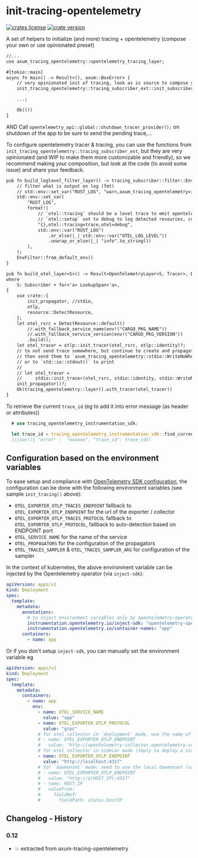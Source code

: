 # init-tracing-opentelemetry

[![crates license](https://img.shields.io/crates/l/init-tracing-opentelemetry.svg)](http://creativecommons.org/publicdomain/zero/1.0/)
[![crate version](https://img.shields.io/crates/v/init-tracing-opentelemetry.svg)](https://crates.io/crates/init-tracing-opentelemetry)

A set of helpers to initialize (and more) tracing + opentelemetry (compose your own or use opinionated preset)

```txt
//...
use axum_tracing_opentelemetry::opentelemetry_tracing_layer;

#[tokio::main]
async fn main() -> Result<(), axum::BoxError> {
    // very opinionated init of tracing, look as is source to compose your own
    init_tracing_opentelemetry::tracing_subscriber_ext::init_subscribers()?;

    ...;

    Ok(())
}
```

AND Call `opentelemetry_api::global::shutdown_tracer_provider();` on shutdown of the app to be sure to send the pending trace,...

To configure opentelemetry tracer & tracing, you can use the functions from `init_tracing_opentelemetry::tracing_subscriber_ext`, but they are very opinionated (and WIP to make them more customizable and friendly), so we recommend making your composition, but look at the code (to avoid some issue) and share your feedback.

```txt
pub fn build_loglevel_filter_layer() -> tracing_subscriber::filter::EnvFilter {
    // filter what is output on log (fmt)
    // std::env::set_var("RUST_LOG", "warn,axum_tracing_opentelemetry=info,otel=debug");
    std::env::set_var(
        "RUST_LOG",
        format!(
            // `otel::tracing` should be a level trace to emit opentelemetry trace & span
            // `otel::setup` set to debug to log detected resources, configuration read and infered
            "{},otel::tracing=trace,otel=debug",
            std::env::var("RUST_LOG")
                .or_else(|_| std::env::var("OTEL_LOG_LEVEL"))
                .unwrap_or_else(|_| "info".to_string())
        ),
    );
    EnvFilter::from_default_env()
}

pub fn build_otel_layer<S>() -> Result<OpenTelemetryLayer<S, Tracer>, BoxError>
where
    S: Subscriber + for<'a> LookupSpan<'a>,
{
    use crate::{
        init_propagator, //stdio,
        otlp,
        resource::DetectResource,
    };
    let otel_rsrc = DetectResource::default()
        //.with_fallback_service_name(env!("CARGO_PKG_NAME"))
        //.with_fallback_service_version(env!("CARGO_PKG_VERSION"))
        .build();
    let otel_tracer = otlp::init_tracer(otel_rsrc, otlp::identity)?;
    // to not send trace somewhere, but continue to create and propagate,...
    // then send them to `axum_tracing_opentelemetry::stdio::WriteNoWhere::default()`
    // or to `std::io::stdout()` to print
    //
    // let otel_tracer =
    //     stdio::init_tracer(otel_rsrc, stdio::identity, stdio::WriteNoWhere::default())?;
    init_propagator()?;
    Ok(tracing_opentelemetry::layer().with_tracer(otel_tracer))
}
```

To retrieve the current `trace_id` (eg to add it into error message (as header or attributes))

```rust
  # use tracing_opentelemetry_instrumentation_sdk;

  let trace_id = tracing_opentelemetry_instrumentation_sdk::find_current_trace_id();
  //json!({ "error" :  "xxxxxx", "trace_id": trace_id})
```

## Configuration based on the environment variables

To ease setup and compliance with [OpenTelemetry SDK configuration](https://opentelemetry.io/docs/concepts/sdk-configuration/general-sdk-configuration/), the configuration can be done with the following environment variables (see sample `init_tracing()` above):

- `OTEL_EXPORTER_OTLP_TRACES_ENDPOINT` fallback to `OTEL_EXPORTER_OTLP_ENDPOINT` for the url of the exporter / collector
- `OTEL_EXPORTER_OTLP_TRACES_PROTOCOL` fallback to `OTEL_EXPORTER_OTLP_PROTOCOL`, fallback to auto-detection based on ENDPOINT port
- `OTEL_SERVICE_NAME` for the name of the service
- `OTEL_PROPAGATORS` for the configuration of the propagators
- `OTEL_TRACES_SAMPLER` & `OTEL_TRACES_SAMPLER_ARG` for configuration of the sampler

In the context of kubernetes, the above environment variable can be injected by the Opentelemetry operator (via `inject-sdk`):

```yaml
apiVersion: apps/v1
kind: Deployment
spec:
  template:
    metadata:
      annotations:
        # to inject environment variables only by opentelemetry-operator
        instrumentation.opentelemetry.io/inject-sdk: "opentelemetry-operator/instrumentation"
        instrumentation.opentelemetry.io/container-names: "app"
      containers:
        - name: app
```

Or if you don't setup `inject-sdk`, you can manually set the environment variable eg

```yaml
apiVersion: apps/v1
kind: Deployment
spec:
  template:
    metadata:
      containers:
        - name: app
          env:
            - name: OTEL_SERVICE_NAME
              value: "app"
            - name: OTEL_EXPORTER_OTLP_PROTOCOL
              value: "grpc"
            # for otel collector in `deployment` mode, use the name of the service
            # - name: OTEL_EXPORTER_OTLP_ENDPOINT
            #   value: "http://opentelemetry-collector.opentelemetry-collector:4317"
            # for otel collector in sidecar mode (imply to deploy a sidecar CR per namespace)
            - name: OTEL_EXPORTER_OTLP_ENDPOINT
              value: "http://localhost:4317"
            # for `daemonset` mode: need to use the local daemonset (value interpolated by k8s: `$(...)`)
            # - name: OTEL_EXPORTER_OTLP_ENDPOINT
            #   value: "http://$(HOST_IP):4317"
            # - name: HOST_IP
            #   valueFrom:
            #     fieldRef:
            #       fieldPath: status.hostIP
```

## Changelog - History

### 0.12

- 💥 extracted from axum-tracing-opentelemetry
